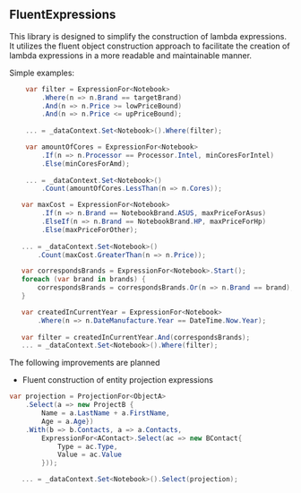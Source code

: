 ## FluentExpressions

This library is designed to simplify the construction of lambda expressions. It utilizes the fluent object construction approach to facilitate the creation of lambda expressions in a more readable and maintainable manner.

Simple examples:
```csharp
    var filter = ExpressionFor<Notebook>
        .Where(n => n.Brand == targetBrand)
        .And(n => n.Price >= lowPriceBound)
        .And(n => n.Price <= upPriceBound);
    
    ... = _dataContext.Set<Notebook>().Where(filter);
```
```csharp
    var amountOfCores = ExpressionFor<Notebook>
        .If(n => n.Processor == Processor.Intel, minCoresForIntel)
        .Else(minCoresForAmd);
        
    ... = _dataContext.Set<Notebook>()
        .Count(amountOfCores.LessThan(n => n.Cores));
```
```csharp
   var maxCost = ExpressionFor<Notebook>
        .If(n => n.Brand == NotebookBrand.ASUS, maxPriceForAsus)
        .ElseIf(n => n.Brand == NotebookBrand.HP, maxPriceForHp)
        .Else(maxPriceForOther);
    
   ... = _dataContext.Set<Notebook>()
       .Count(maxCost.GreaterThan(n => n.Price));
```
```csharp
   var correspondsBrands = ExpressionFor<Notebook>.Start();
   foreach (var brand in brands) {
       correspondsBrands = correspondsBrands.Or(n => n.Brand == brand);
   }

   var createdInCurrentYear = ExpressionFor<Notebook>
       .Where(n => n.DateManufacture.Year == DateTime.Now.Year);
   
   var filter = createdInCurrentYear.And(correspondsBrands);
   ... = _dataContext.Set<Notebook>().Where(filter);
```

The following improvements are planned
* Fluent construction of entity projection expressions 
```csharp
var projection = ProjectionFor<ObjectA>
    .Select(a => new ProjectB {
        Name = a.LastName + a.FirstName,
        Age = a.Age})
    .With(b => b.Contacts, a => a.Contacts, 
        ExpressionFor<AContact>.Select(ac => new BContact{
            Type = ac.Type,
            Value = ac.Value
        }));

   ... = _dataContext.Set<Notebook>().Select(projection);
```

